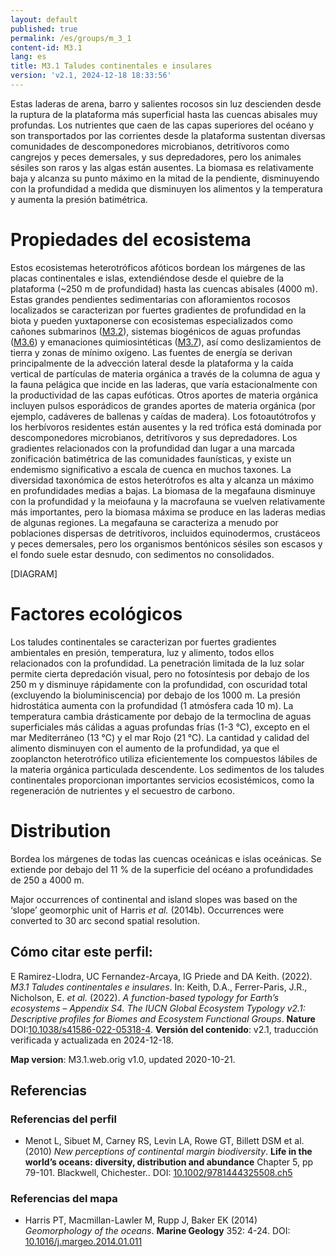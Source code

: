 ```yaml
---
layout: default
published: true
permalink: /es/groups/m_3_1
content-id: M3.1
lang: es
title: M3.1 Taludes continentales e insulares
version: 'v2.1, 2024-12-18 18:33:56'
---
```


Estas laderas de arena, barro y salientes rocosos sin luz descienden desde la ruptura de la plataforma más superficial hasta las cuencas abisales muy profundas. Los nutrientes que caen de las capas superiores del océano y son transportados por las corrientes desde la plataforma sustentan diversas comunidades de descomponedores microbianos, detritívoros como cangrejos y peces demersales, y sus depredadores, pero los animales sésiles son raros y las algas están ausentes. La biomasa es relativamente baja y alcanza su punto máximo en la mitad de la pendiente, disminuyendo con la profundidad a medida que disminuyen los alimentos y la temperatura y aumenta la presión batimétrica.

# Propiedades del ecosistema
 
Estos ecosistemas heterotróficos afóticos bordean los márgenes de las placas continentales e islas, extendiéndose desde el quiebre de la plataforma (~250 m de profundidad) hasta las cuencas abisales (4000 m). Estas grandes pendientes sedimentarias con afloramientos rocosos localizados se caracterizan por fuertes gradientes de profundidad en la biota y pueden yuxtaponerse con ecosistemas especializados como cañones submarinos ([M3.2](/explore/groups/M3.2)), sistemas biogénicos de aguas profundas ([M3.6](/explore/groups/M3.6)) y emanaciones quimiosintéticas ([M3.7](/explore/groups/M3.7)), así como deslizamientos de tierra y zonas de mínimo oxígeno. Las fuentes de energía se derivan principalmente de la advección lateral desde la plataforma y la caída vertical de partículas de materia orgánica a través de la columna de agua y la fauna pelágica que incide en las laderas, que varía estacionalmente con la productividad de las capas eufóticas. Otros aportes de materia orgánica incluyen pulsos esporádicos de grandes aportes de materia orgánica (por ejemplo, cadáveres de ballenas y caídas de madera). Los fotoautótrofos y los herbívoros residentes están ausentes y la red trófica está dominada por descomponedores microbianos, detritívoros y sus depredadores. Los gradientes relacionados con la profundidad dan lugar a una marcada zonificación batimétrica de las comunidades faunísticas, y existe un endemismo significativo a escala de cuenca en muchos taxones. La diversidad taxonómica de estos heterótrofos es alta y alcanza un máximo en profundidades medias a bajas. La biomasa de la megafauna disminuye con la profundidad y la meiofauna y la macrofauna se vuelven relativamente más importantes, pero la biomasa máxima se produce en las laderas medias de algunas regiones. La megafauna se caracteriza a menudo por poblaciones dispersas de detritívoros, incluidos equinodermos, crustáceos y peces demersales, pero los organismos bentónicos sésiles son escasos y el fondo suele estar desnudo, con sedimentos no consolidados.

[DIAGRAM]

# Factores ecológicos
 
Los taludes continentales se caracterizan por fuertes gradientes ambientales en presión, temperatura, luz y alimento, todos ellos relacionados con la profundidad. La penetración limitada de la luz solar permite cierta depredación visual, pero no fotosíntesis por debajo de los 250 m y disminuye rápidamente con la profundidad, con oscuridad total (excluyendo la bioluminiscencia) por debajo de los 1000 m. La presión hidrostática aumenta con la profundidad (1 atmósfera cada 10 m). La temperatura cambia drásticamente por debajo de la termoclina de aguas superficiales más cálidas a aguas profundas frías (1-3 °C), excepto en el mar Mediterráneo (13 °C) y el mar Rojo (21 °C). La cantidad y calidad del alimento disminuyen con el aumento de la profundidad, ya que el zooplancton heterotrófico utiliza eficientemente los compuestos lábiles de la materia orgánica particulada descendente. Los sedimentos de los taludes continentales proporcionan importantes servicios ecosistémicos, como la regeneración de nutrientes y el secuestro de carbono.
 
# Distribution
 
Bordea los márgenes de todas las cuencas oceánicas e islas oceánicas. Se extiende por debajo del 11 % de la superficie del océano a profundidades de 250 a 4000 m.

Major occurrences of continental and island slopes was based on the ‘slope’ geomorphic unit of Harris _et al._ (2014b). Occurrences were converted to 30 arc second spatial resolution.

## Cómo citar este perfil:

E Ramirez-Llodra, UC Fernandez-Arcaya, IG Priede and DA Keith. (2022). *M3.1 Taludes continentales e insulares*. In: Keith, D.A., Ferrer-Paris, J.R., Nicholson, E. *et al.* (2022). *A function-based typology for Earth’s ecosystems – Appendix S4. The IUCN Global Ecosystem Typology v2.1: Descriptive profiles for Biomes and Ecosystem Functional Groups*. **Nature** DOI:[10.1038/s41586-022-05318-4](https://doi.org/10.1038/s41586-022-05318-4).
**Versión del contenido**: v2.1, traducción verificada y actualizada en 2024-12-18.

**Map version**: M3.1.web.orig v1.0, updated 2020-10-21.

## Referencias

### Referencias del perfil
* Menot L, Sibuet M, Carney RS, Levin LA, Rowe GT, Billett DSM et al.  (2010) *New perceptions of continental margin biodiversity*. **Life in the world’s oceans: diversity, distribution and abundance** Chapter 5, pp 79-101. Blackwell, Chichester.. DOI: [10.1002/9781444325508.ch5](http://doi.org/10.1002/9781444325508.ch5)

### Referencias del mapa
* Harris PT, Macmillan-Lawler M, Rupp J, Baker EK  (2014) *Geomorphology of the oceans*. **Marine Geology** 352: 4-24. DOI: [10.1016/j.margeo.2014.01.011](http://doi.org/10.1016/j.margeo.2014.01.011)
